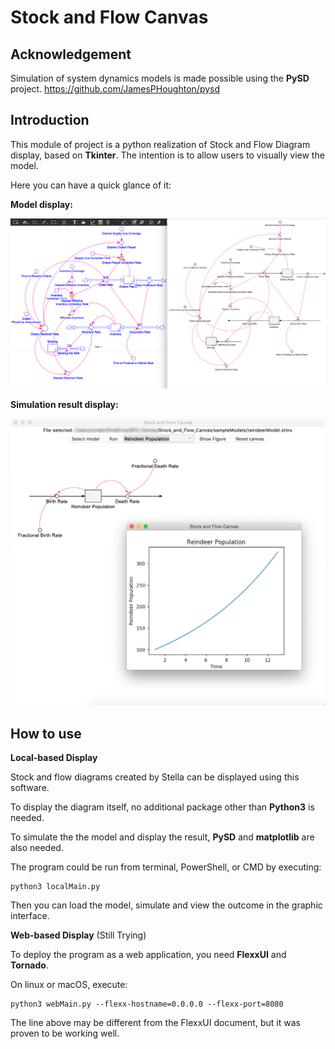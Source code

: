 # Stock and Flow Canvas

## Acknowledgement

Simulation of system dynamics models is made possible using the **PySD** project.
https://github.com/JamesPHoughton/pysd

## Introduction

This module of project is a python realization of Stock and Flow Diagram display, based on **Tkinter**.
The intention is to allow users to visually view the model.

Here you can have a quick glance of it:

**Model display:**

![ScreenShot](../screenshots/screenShot_02.png)

**Simulation result display:**

![ScreenShot](../screenshots/screenShot_04.png)

## How to use

**Local-based Display**

Stock and flow diagrams created by Stella can be displayed using this software.

To display the diagram itself, no additional package other than **Python3** is needed.

To simulate the the model and display the result, **PySD** and **matplotlib** are also needed.

The program could be run from terminal, PowerShell, or CMD by executing:

```
python3 localMain.py
```

Then you can load the model, simulate and view the outcome in the graphic interface.

**Web-based Display** (Still Trying)

To deploy the program as a web application, you need **FlexxUI** and **Tornado**.

On linux or macOS, execute:

```
python3 webMain.py --flexx-hostname=0.0.0.0 --flexx-port=8080
```

The line above may be different from the FlexxUI document, but it was proven to be working well.
